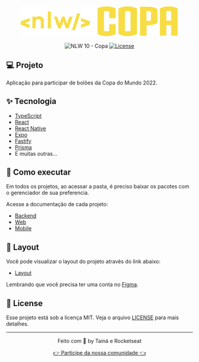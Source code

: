<p align="center">
  <img alt="NLW Copa" src=".github/logo.svg" />
</p>

<p align="center">
  <img src="https://img.shields.io/static/v1?label=NLW&message=10&color=F7DD43&labelColor=202024" alt="NLW 10 - Copa" />
  <a href="LICENSE"><img  src="https://img.shields.io/static/v1?label=License&message=MIT&color=F7DD43&labelColor=202024" alt="License"></a>
</p>

## 💻 Projeto

Aplicação para participar de bolões da Copa do Mundo 2022.

## ✨ Tecnologia

- [TypeScript](https://www.typescriptlang.org/)
- [React](https://reactjs.org/)
- [React Native](https://reactnative.dev/)
- [Expo](https://expo.dev/)
- [Fastify](https://www.fastify.io/)
- [Prisma](https://www.prisma.io/)
- E muitas outras…

## 🚀 Como executar

Em todos os projetos, ao acessar a pasta, é preciso baixar os pacotes com o gerenciador de sua preferencia.

Acesse a documentação de cada projeto:

- [Backend](./server/README.md)
- [Web](./web/README.md)
- [Mobile](./mobile/README.md)

## 🔖 Layout

Você pode visualizar o layout do projeto através do link abaixo:

- [Layout](https://www.figma.com/community/file/1169028343875283461)

Lembrando que você precisa ter uma conta no [Figma](http://figma.com/).

## 📝 License

Esse projeto está sob a licença MIT. Veja o arquivo [LICENSE](LICENSE) para mais detalhes.

---

<p align="center">
  Feito com 💜 by Tainá e Rocketseat
</p>

<p align="center">
  <a href="https://discord.gg/rocketseat">👉 Participe da nossa comunidade 👈</a>
</p>
